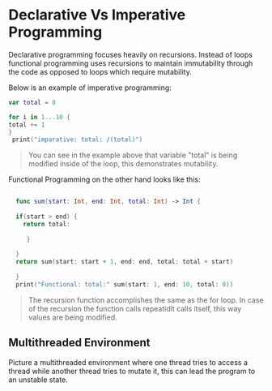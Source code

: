 # Declarative Vs Imperative Programming


Declarative programming focuses heavily on recursions. Instead of loops functional programming uses recursions to maintain immutability through the code as opposed to loops which require mutability.


Below is an example of imperative programming:

``` swift 
var total = 0

for i in 1...10 {
total += 1
}
 print("imparative: total: /(total)")
```
> You can see in the example above that variable "total" is being modified inside of the loop, this demonstrates mutability.

Functional Programming on the other hand looks like this:

``` swift 

  func sum(start: Int, end: Int, total: Int) -> Int {
  
  if(start > end) {
    return total:
  
     }
  
  }
  return sum(start: start + 1, end: end, total: total + start)
  
  }
  print("Functional: total:" sum(start: 1, end: 10, total: 0))
```

> The recursion function accomplishes the same as the for loop. In case of the recursion the function calls repeatidlt calls itself, this way values are being modified. 



## Multithreaded Environment

Picture a multithreaded environment where one thread tries to access a thread while another thread tries to mutate it, this can lead the program to an unstable state. 


